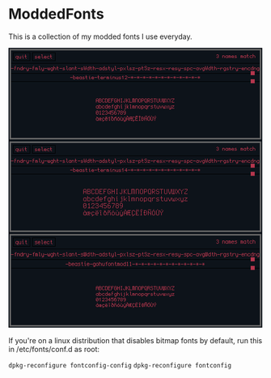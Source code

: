 ModdedFonts
===========

This is a collection of my modded fonts I use everyday.

![](preview.png)


If you're on a linux distribution that disables bitmap fonts by default, run this in /etc/fonts/conf.d as root:

`dpkg-reconfigure fontconfig-config`
`dpkg-reconfigure fontconfig`
